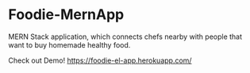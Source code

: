 # Foodie-MernApp
MERN Stack application, which connects chefs nearby with people that want to buy homemade healthy food.

Check out Demo! https://foodie-el-app.herokuapp.com/
